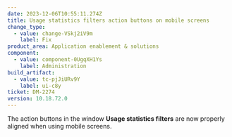 ```yaml
---
date: 2023-12-06T10:55:11.274Z
title: Usage statistics filters action buttons on mobile screens
change_type:
  - value: change-VSkj2iV9m
    label: Fix
product_area: Application enablement & solutions
component:
  - value: component-0UgqXH1Ys
    label: Administration
build_artifact:
  - value: tc-pjJiURv9Y
    label: ui-c8y
ticket: DM-2274
version: 10.18.72.0
---
```

The action buttons in the window <b>Usage statistics filters</b> are now properly aligned when using mobile screens.

